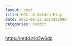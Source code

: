 ```yaml
--- 
layout: post 
title: KGC: A Golden Play 
date: 2021-06-22 1624392896 
categories: reddit 
--- 
```

https://redd.it/o5w6dz